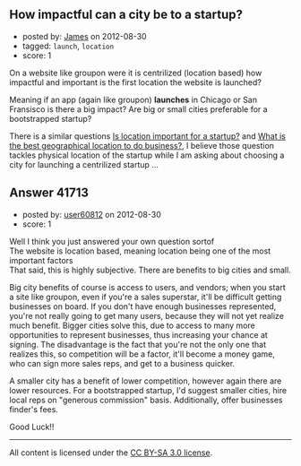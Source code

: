 ## How impactful can a city be to a startup?

- posted by: [James](https://stackexchange.com/users/-1/19477-james) on 2012-08-30
- tagged: `launch`, `location`
- score: 1

On a website like groupon were it is centrilized (location based) how impactful and important is the first location the website is launched? 

Meaning if an app (again like groupon) **launches** in Chicago or San Fransisco is there a big impact? Are big or small cities preferable for a bootstrapped startup?

There is a similar questions
[Is location important for a startup?][1] and [What is the best geographical location to do business?][2], I believe those question tackles physical location of the startup while I am asking about choosing a city for launching a centrilized startup ...


  [1]: http://answers.onstartups.com/questions/1793/is-location-important-for-a-startup
  [2]: http://answers.onstartups.com/questions/914/what-is-the-best-geographical-location-to-do-business


## Answer 41713

- posted by: [user60812](https://stackexchange.com/users/-1/19115-user60812) on 2012-08-30
- score: 1

Well I think you just answered your own question sortof  
The website is location based, meaning location being one of the most important factors  
That said, this is highly subjective. There are benefits to big cities and small.  

Big city benefits of course is access to users, and vendors; when you start a site like groupon, even if you're a sales superstar, it'll be difficult getting businesses on board. If you don't have enough businesses represented, you're not really going to get many users, because they will not yet realize much benefit. Bigger cities solve this, due to access to many more opportunities to represent businesses, thus increasing your chance at signing. The disadvantage is the fact that you're not the only one that realizes this, so competition will be a factor, it'll become a money game, who can sign more sales reps, and get to a business quicker.  

A smaller city has a benefit of lower competition, however again there are lower resources. For a bootstrapped startup, I'd suggest smaller cities, hire local reps on "generous commission" basis. Additionally, offer businesses finder's fees.  

Good Luck!!



---

All content is licensed under the [CC BY-SA 3.0 license](https://creativecommons.org/licenses/by-sa/3.0/).
